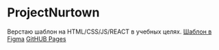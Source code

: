 # ProjectNurtown
Верстаю шаблон на HTML/CSS/JS/REACT в учебных целях.
[Шаблон в Figma](https://www.figma.com/file/g84BPmzKONe0N2QXltnAAo/Website-of-architects-Community?node-id=1%3A21)
[GitHUB Pages](https://depressingutopian.github.io/ProjectNurtown/)
